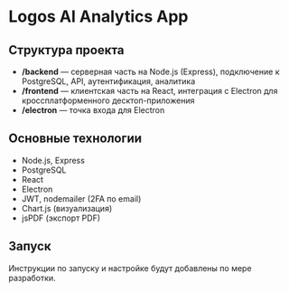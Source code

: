 # Logos AI Analytics App

## Структура проекта

- **/backend** — серверная часть на Node.js (Express), подключение к PostgreSQL, API, аутентификация, аналитика
- **/frontend** — клиентская часть на React, интеграция с Electron для кроссплатформенного десктоп-приложения
- **/electron** — точка входа для Electron

## Основные технологии
- Node.js, Express
- PostgreSQL
- React
- Electron
- JWT, nodemailer (2FA по email)
- Chart.js (визуализация)
- jsPDF (экспорт PDF)

## Запуск
Инструкции по запуску и настройке будут добавлены по мере разработки.
